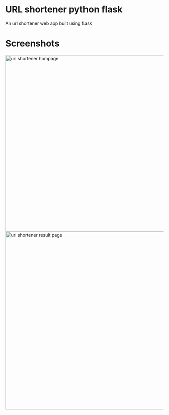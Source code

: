 # URL shortener python flask


An url shortener web app built using flask 

# Screenshots
<img width="560" alt="url shortener hompage" src="https://github.com/user-attachments/assets/4c1d2074-1dca-406d-bbf8-d1b0a128cff2">

<img width="564" alt="url shortener result page" src="https://github.com/user-attachments/assets/cb49d6db-aa13-4022-b72d-14a0af20008a">
